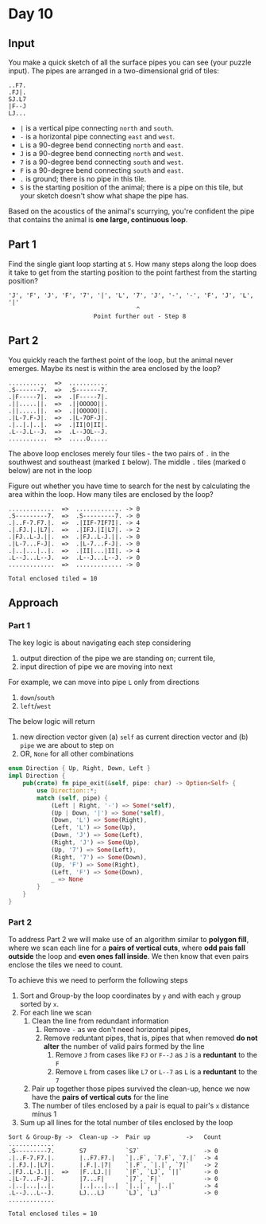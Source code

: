 # Day 10
## Input
You make a quick sketch of all the surface pipes you can see (your puzzle input).  The pipes are arranged in a two-dimensional grid of tiles:
```
..F7.
.FJ|.
SJ.L7
|F--J
LJ...
```
- `|` is a vertical pipe connecting `north` and `south`.
- `-` is a horizontal pipe connecting `east` and `west`. 
- `L` is a 90-degree bend connecting `north` and `east`.
- `J` is a 90-degree bend connecting `north` and `west`. 
- `7` is a 90-degree bend connecting `south` and `west`. 
- `F` is a 90-degree bend connecting `south` and `east`. 
- `.` is ground; there is no pipe in this tile. 
- `S` is the starting position of the animal; there is a pipe on this tile, but your sketch doesn't show what shape the pipe has.

Based on the acoustics of the animal's scurrying, you're confident the pipe that contains the animal is **one large, continuous loop**.


## Part 1
Find the single giant loop starting at `S`. How many steps along the loop does it take to get from the starting position to the point farthest from the starting position?
```
'J', 'F', 'J', 'F', '7', '|', 'L', '7', 'J', '-', '-', 'F', 'J', 'L', '|'
                                    ^
                        Point further out - Step 8 
```
## Part 2
You quickly reach the farthest point of the loop, but the animal never emerges. Maybe its nest is within the area enclosed by the loop?
```
...........  =>  ...........
.S-------7.  =>  .S-------7.
.|F-----7|.  =>  .|F-----7|.
.||.....||.  =>  .||OOOOO||.
.||.....||.  =>  .||OOOOO||.
.|L-7.F-J|.  =>  .|L-7OF-J|.
.|..|.|..|.  =>  .|II|O|II|.
.L--J.L--J.  =>  .L--JOL--J.
...........  =>  .....O.....
```
The above loop encloses merely four tiles - the two pairs of `.` in the southwest and southeast (marked `I` below). The middle `.` tiles (marked `O` below) are not in the loop

Figure out whether you have time to search for the nest by calculating the area within the loop. How many tiles are enclosed by the loop?
```
.............  =>  ............. -> 0
.S---------7.  =>  .S---------7. -> 0
.|..F-7.F7.|.  =>  .|IIF-7IF7I|. -> 4
.|.FJ.|.|L7|.  =>  .|IFJ.|I|L7|. -> 2
.|FJ..L-J.||.  =>  .|FJ..L-J.||. -> 0
.|L-7...F-J|.  =>  .|L-7...F-J|. -> 0
.|..|...|..|.  =>  .|II|...|II|. -> 4
.L--J...L--J.  =>  .L--J...L--J. -> 0
.............  =>  ............. -> 0

Total enclosed tiled = 10
```
## Approach
### Part 1
The key logic is about navigating each step considering 
1. output direction of the pipe we are standing on; current tile, 
2. input direction of pipe we are moving into next

For example, we can move into pipe `L` only from directions
1. `down`/`south`
2. `left`/`west`

The below logic will return 
1. new direction vector given (a) `self` as current direction vector and (b) `pipe` we are about to step on
2. OR, `None` for all other combinations
```rust
enum Direction { Up, Right, Down, Left }
impl Direction {
    pub(crate) fn pipe_exit(&self, pipe: char) -> Option<Self> {
        use Direction::*;
        match (self, pipe) {
            (Left | Right, '-') => Some(*self),
            (Up | Down, '|') => Some(*self),
            (Down, 'L') => Some(Right),
            (Left, 'L') => Some(Up),
            (Down, 'J') => Some(Left),
            (Right, 'J') => Some(Up),
            (Up, '7') => Some(Left),
            (Right, '7') => Some(Down),
            (Up, 'F') => Some(Right),
            (Left, 'F') => Some(Down),
            _ => None
        }
    }
}
```
### Part 2
To address Part 2 we will make use of an algorithm similar to **polygon fill**, where we scan each line for a **pairs of vertical cuts**, where **odd pais fall outside** the loop and **even ones fall inside**. We then know that even pairs enclose the tiles we need to count.

To achieve this we need to perform the following steps
1. Sort and Group-by the loop coordinates by `y` and with each `y` group sorted by `x`.
2. For each line we scan
   1. Clean the line from redundant information 
      1. Remove `-` as we don't need horizontal pipes,
      2. Remove reduntant pipes, that is, pipes that when removed **do not alter** the number of valid pairs formed by the line
         1. Remove `J` from cases like `FJ` or `F--J` as `J` is a **reduntant** to the `F` 
         2. Remove `L` from cases like `L7` or `L--7` as `L` is a **reduntant** to the `7` 
   2. Pair up together those pipes survived the clean-up, hence we now have the **pairs of vertical cuts** for the line
   3. The number of tiles enclosed by a pair is equal to pair's `x` distance minus 1
3. Sum up all lines for the total number of tiles enclosed by the loop

```
Sort & Group-By ->  Clean-up ->  Pair up          ->   Count
.............        
.S---------7.       S7           `S7`                  -> 0
.|..F-7.F7.|.       |..F7.F7.|   `|..F`, `7.F`, `7.|`  -> 4
.|.FJ.|.|L7|.       |.F.|.|7|    `|.F`, `|.|`, `7|`    -> 2
.|FJ..L-J.||.  =>   |F..LJ.||    `|F`, `LJ`, `||`      -> 0
.|L-7...F-J|.       |7...F|      `|7`, `F|`            -> 0
.|..|...|..|.       |..|...|..|  `|..|`, `|..|`        -> 4
.L--J...L--J.       LJ...LJ      `LJ`, `LJ`            -> 0
.............       

Total enclosed tiles = 10
```

